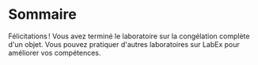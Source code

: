 # Sommaire

Félicitations ! Vous avez terminé le laboratoire sur la congélation complète d'un objet. Vous pouvez pratiquer d'autres laboratoires sur LabEx pour améliorer vos compétences.
